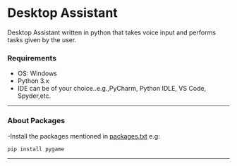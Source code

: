 # Desktop Assistant
Desktop Assistant written in python that takes voice input and performs tasks given by the user.
 
### Requirements
- OS: Windows
- Python 3.x
- IDE can be of your choice..e.g.,PyCharm, Python IDLE, VS Code, Spyder,etc.

---
### About Packages
-Install the packages mentioned in [packages.txt](https://github.com/snehalmastud/Desktop_Assistant/blob/master/packages.txt)
e.g:

```bash
pip install pygame
```

---
